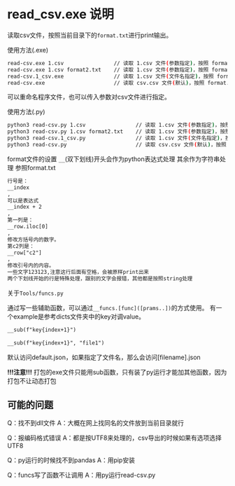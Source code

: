 # read_csv.exe 说明
读取csv文件，按照当前目录下的`format.txt`进行print输出。

使用方法(.exe)
```sh
read-csv.exe 1.csv                // 读取 1.csv 文件(参数指定)，按照 format.txt 输出到 output.txt
read-csv.exe 1.csv format2.txt    // 读取 1.csv 文件(参数指定)，按照 format2.txt 输出到 output.txt
read-csv.1_csv.exe                // 读取 1.csv 文件(文件名指定)，按照 format.txt 输出到 output.txt
read-csv.exe                      // 读取 csv.csv 文件(默认)，按照 format.txt 输出到 output.txt
```

可以重命名程序文件，也可以传入参数对csv文件进行指定。

使用方法(.py)
```sh
python3 read-csv.py 1.csv                // 读取 1.csv 文件(参数指定)，按照 format.txt 输出到 output.txt
python3 read-csv.py 1.csv format2.txt    // 读取 1.csv 文件(参数指定)，按照 format2.txt 输出到 output.txt
python3 read-csv.1_csv.py                // 读取 1.csv 文件(文件名指定)，按照 format.txt 输出到 output.txt
python3 read-csv.py                      // 读取 csv.csv 文件(默认)，按照 format.txt 输出到 output.txt
```

format文件的设置
`__`(双下划线)开头会作为python表达式处理
其余作为字符串处理
参照format.txt

```txt
行号是：
__index
,    
可以是表达式
__index + 2
,   
第一列是：
__row.iloc[0]
,    
修改方括号内的数字。
第c2列是：
__row["c2"]
,  
修改引号内的内容。
一些文字123123,注意这行后面有空格，会被原样print出来   
两个下划线开始的行是特殊处理，跟别的文字会报错，其他都是按照string处理
```

关于`Tools/funcs.py`

通过写一些辅助函数，可以通过`__funcs.[func]([prams..])`的方式使用。
有一个example是参考dicts文件夹中的key对调value。

```txt  
__sub(f"key{index+1}")
   
__sub(f"key{index+1}", "file1")
```

默认访问default.json，如果指定了文件名，那么会访问[filename].json

**!!!注意!!!**
打包的exe文件只能用sub函数，只有装了py运行才能加其他函数，因为打包不让动态打包


## 可能的问题

Q：找不到dll文件
A：大概在网上找同名的文件放到当前目录就行

Q：报编码格式错误
A：都是按UTF8来处理的，csv导出的时候如果有选项选择UTF8

Q：py运行的时候找不到pandas
A：用pip安装

Q：funcs写了函数不让调用
A：用py运行read-csv.py